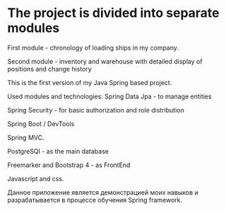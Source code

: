 
# The project is divided into separate modules 
First module - chronology of loading ships in my company.

Second module - inventory and warehouse with detailed display of positions and change history



This is the first version of my Java Spring based project.

Used modules and technologies:
Spring Data Jpa - to manage entities

Spring Security - for basic authorization and role distribution

Spring Boot / DevTools

Spring MVC.

PostgreSQl - as the main database

Freemarker and Bootstrap 4 - as FrontEnd

Javascript and css.

Данное приложение является демонстрацией моих навыков и разрабатывается в процессе обучения Spring framework.

